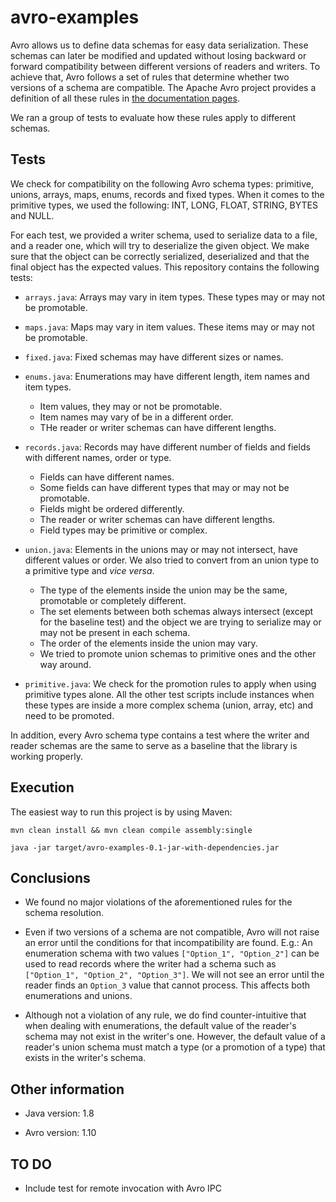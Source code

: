 # avro-examples

Avro allows us to define data schemas for easy data serialization. These schemas can later be modified and updated without losing backward or forward compatibility between different versions of readers and writers. To achieve that, Avro follows a set of rules that determine whether two versions of a schema are compatible. The Apache Avro project provides a definition of all these rules in [the documentation pages](https://avro.apache.org/docs/current/spec.html#Schema+Resolution).

We ran a group of tests to evaluate how these rules apply to different schemas.


## Tests


We check for compatibility on the following Avro schema types: primitive, unions, arrays, maps, enums, records and fixed types. When it comes to the primitive types, we used the following: INT, LONG, FLOAT, STRING, BYTES and NULL. 
 

For each test, we provided a writer schema, used to serialize data to a file, and a reader one, which will try to deserialize the given object. We make sure that the object can be correctly serialized, deserialized and that the final object has the expected values. This repository contains the following tests:

* `arrays.java`: Arrays may vary in item types. These types may or may not be promotable.

* `maps.java`: Maps may vary in item values. These items may or may not be promotable.

* `fixed.java`: Fixed schemas may have different sizes or names.

* `enums.java`: Enumerations may have different length, item names and item types. 
	*  Item values, they may or not be promotable.
	*  Item names may vary of be in a different order.
	*  THe reader or writer schemas can have different lengths. 

* `records.java`: Records may have different number of fields and fields with different names, order or type.
	*  Fields can have different names.
	*  Some fields can have different types that may or may not be promotable.
	*  Fields might be ordered differently.
	*  The reader or writer schemas can have different lengths.  
	*  Field types may be primitive or complex.

* `union.java`: Elements in the unions may or may not intersect, have different values or order. We also tried to convert from an union type to a primitive type and *vice versa*.
 	* The type of the elements inside the union may be the same, promotable or completely different.
 	* The set elements between both schemas always intersect (except for the baseline test) and the object we are trying to serialize may or may not be present in each schema.
 	* The order of the elements inside the union may vary.
 	* We tried to promote union schemas to primitive ones and the other way around.

* `primitive.java`: We check for the promotion rules to apply when using primitive types alone. All the other test scripts include instances when these types are inside a more complex schema (union, array, etc) and need to be promoted.
 
In addition, every Avro schema type contains a test where the writer and reader schemas are the same to serve as a baseline that the library is working properly.

## Execution

The easiest way to run this project is by using Maven:

```
mvn clean install && mvn clean compile assembly:single

java -jar target/avro-examples-0.1-jar-with-dependencies.jar
```

## Conclusions

*  We found no major violations of the aforementioned rules for the schema resolution.

*  Even if two versions of a schema are not compatible, Avro will not raise an error until the conditions for that incompatibility are found. E.g.: An enumeration schema with two values `["Option_1", "Option_2"]` can be used to read records where the writer had a schema such as `["Option_1", "Option_2", "Option_3"]`. We will not see an error until the reader finds an `Option_3` value that cannot process. This affects both enumerations and unions.

*  Although not a violation of any rule, we do find counter-intuitive that when dealing with enumerations, the default value of the reader's schema may not exist in the writer's one. However, the default value of a reader's union schema must match a type (or a promotion of a type) that exists in the writer's schema.

## Other information

*  Java version: 1.8

*  Avro version: 1.10

## TO DO

* Include test for remote invocation with Avro IPC
